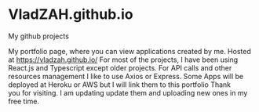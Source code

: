 # VladZAH.github.io
My github projects

My portfolio page, where you can view applications created by me. Hosted at https://vladzah.github.io/
For most of the projects, I have been using React.js and Typescript except older projects.
For API calls and other resources management I like to use Axios or Express.
Some Apps will be deployed at Heroku or AWS but I will link them to this portfolio
Thank you for visiting.
I am updating update them and uploading new ones in my free time. 
